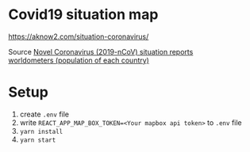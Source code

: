 # Covid19 situation map  
  
https://aknow2.com/situation-coronavirus/  
  
Source 
 [Novel Coronavirus (2019-nCoV) situation reports](https://www.who.int/emergencies/diseases/novel-coronavirus-2019/situation-reports)  
[worldometers (population of each country)](https://www.worldometers.info/)


# Setup
1. create `.env` file
2. write `REACT_APP_MAP_BOX_TOKEN=<Your mapbox api token>` to `.env` file
3. `yarn install`
4. `yarn start`

